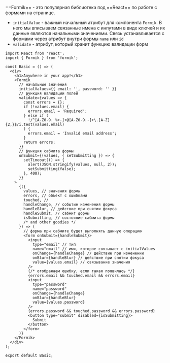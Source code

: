 
==Formik== - это популярная библиотека под ==React== по работе с формами на странице.

- `initialValue` - важный начальный атрибут для компонента `Formik`. В него мы вписываем связанные имена с инпутами в виде ключей и их данные являются начальными значениями. Связь устанавливается с формами через атрибут внутри формы `name` или `id`
- `validate` - атрибут, который хранит функцию валидации форм

```JS
import React from 'react';
import { Formik } from 'formik';

const Basic = () => (
  <div>
    <h1>Anywhere in your app!</h1>
    <Formik
      // начальные значения
      initialValues={{ email: '', password: '' }}
      // функция валидации полей
      validate={values => {
        const errors = {};
        if (!values.email) {
          errors.email = 'Required';
        } else if (
          !/^[A-Z0-9._%+-]+@[A-Z0-9.-]+\.[A-Z]{2,}$/i.test(values.email)
        ) {
          errors.email = 'Invalid email address';
        }
        return errors;
      }}
      // функция сабмита формы
      onSubmit={(values, { setSubmitting }) => {
        setTimeout(() => {
          alert(JSON.stringify(values, null, 2));
          setSubmitting(false);
        }, 400);
      }}
    >
      {({
        values, // значения формы
        errors, // объект с ошибками
        touched, // 
        handleChange, // событие изменения формы
        handleBlur, // действие при снятии фокуса
        handleSubmit, // сабмит формы
        isSubmitting, // состояние сабмита формы
        /* and other goodies */
      }) => (
        // форма при сабмите будет выполнять данную операцию
        <form onSubmit={handleSubmit}>
          <input
            type="email" // тип
            name="email" // имя, которое связывает с initialValues
            onChange={handleChange} // действие при изменении
            onBlur={handleBlur} // действие при снятии фокуса
            value={values.email} // связывание значения
          />
          {/* отображаем ошибку, если такая появилась */}
          {errors.email && touched.email && errors.email}
          <input
            type="password"
            name="password"
            onChange={handleChange}
            onBlur={handleBlur}
            value={values.password}
          />
          {errors.password && touched.password && errors.password}
          <button type="submit" disabled={isSubmitting}>
            Submit
          </button>
        </form>
      )}
    </Formik>
  </div>
);

export default Basic;
```






